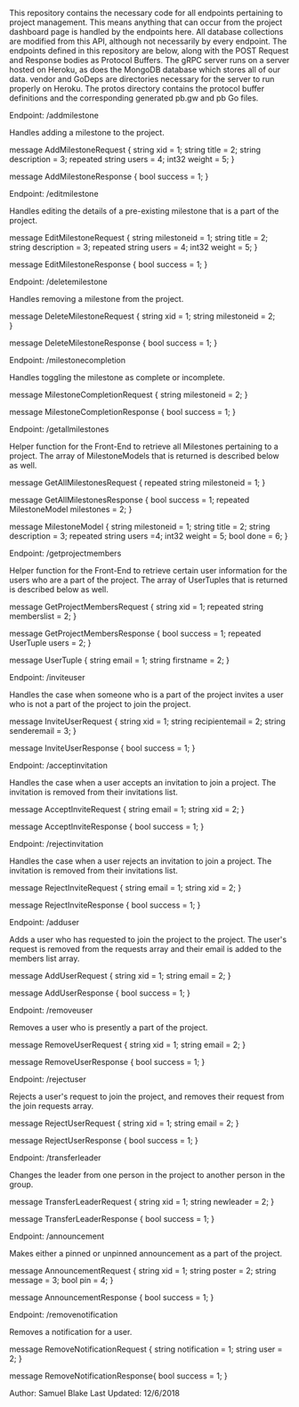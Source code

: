This repository contains the necessary code for all endpoints pertaining to project management. This means anything that can occur from the project dashboard page is handled by the endpoints here. All database collections are modified from this API, although not necessarily by every endpoint. The endpoints defined in this repository are below, along with the POST Request and Response bodies as Protocol Buffers. The gRPC server runs on a server hosted on Heroku, as does the MongoDB database which stores all of our data. vendor and GoDeps are directories necessary for the server to run properly on Heroku. The protos directory contains the protocol buffer definitions and the corresponding generated pb.gw and pb Go files. 


Endpoint: /addmilestone

Handles adding a milestone to the project.

message AddMilestoneRequest {
    string xid = 1;
    string title = 2;
    string description = 3;
    repeated string users = 4;
    int32 weight = 5;
}

message AddMilestoneResponse {
    bool success = 1;
}

Endpoint: /editmilestone

Handles editing the details of a pre-existing milestone that is a part of the project.

message EditMilestoneRequest {
    string milestoneid = 1;
    string title = 2;
    string description = 3;
    repeated string users = 4;
    int32 weight = 5;
}

message EditMilestoneResponse {
    bool success = 1;
}

Endpoint: /deletemilestone

Handles removing a milestone from the project.

message DeleteMilestoneRequest {
    string xid = 1;
    string milestoneid = 2;                                             
}

message DeleteMilestoneResponse {
    bool success = 1;
}

Endpoint: /milestonecompletion

Handles toggling the milestone as complete or incomplete.

message MilestoneCompletionRequest {
    string milestoneid = 2;
}

message MilestoneCompletionResponse {
    bool success = 1;
}

Endpoint: /getallmilestones

Helper function for the Front-End to retrieve all Milestones pertaining to a project. The array of MilestoneModels that is returned is described below as well.

message GetAllMilestonesRequest {
    repeated string milestoneid = 1;
}

message GetAllMilestonesResponse {
    bool success = 1;
    repeated MilestoneModel milestones = 2;
}

message MilestoneModel { 
    string milestoneid = 1;
    string title = 2;
    string description = 3;
    repeated string users =4;
    int32 weight = 5;
    bool done = 6;
}

Endpoint: /getprojectmembers

Helper function for the Front-End to retrieve certain user information for the users who are a part of the project. The array of UserTuples that is returned is described below as well.

message GetProjectMembersRequest {
    string xid = 1;
    repeated string memberslist = 2;
}

message GetProjectMembersResponse {
    bool success = 1;
    repeated UserTuple users = 2;
}

message UserTuple {
    string email = 1;
    string firstname = 2;
}

Endpoint: /inviteuser

Handles the case when someone who is a part of the project invites a user who is not a part of the project to join the project.

message InviteUserRequest {
    string xid = 1;
    string recipientemail = 2;
    string senderemail = 3;
}

message InviteUserResponse {
    bool success = 1;
}

Endpoint: /acceptinvitation

Handles the case when a user accepts an invitation to join a project. The invitation is removed from their invitations list.

message AcceptInviteRequest {
    string email = 1;
    string xid = 2;
}

message AcceptInviteResponse {
    bool success = 1;
}

Endpoint: /rejectinvitation

Handles the case when a user rejects an invitation to join a project. The invitation is removed from their invitations list.

message RejectInviteRequest {
    string email = 1;
    string xid = 2;
}

message RejectInviteResponse {
    bool success = 1;
}

Endpoint: /adduser

Adds a user who has requested to join the project to the project. The user's request is removed from the requests array and their email is added to the members list array.

message AddUserRequest {
    string xid = 1;
    string email = 2;
}

message AddUserResponse {
    bool success = 1;
}

Endpoint: /removeuser

Removes a user who is presently a part of the project.

message RemoveUserRequest {
    string xid = 1;
    string email = 2;
}

message RemoveUserResponse {
    bool success = 1;
}

Endpoint: /rejectuser

Rejects a user's request to join the project, and removes their request from the join requests array.

message RejectUserRequest {
    string xid = 1;
    string email = 2;
}

message RejectUserResponse {
    bool success = 1;
}

Endpoint: /transferleader

Changes the leader from one person in the project to another person in the group.

message TransferLeaderRequest {
    string xid = 1;
    string newleader = 2;
}

message TransferLeaderResponse {
    bool success = 1;
}

Endpoint: /announcement

Makes either a pinned or unpinned announcement as a part of the project.

message AnnouncementRequest {
    string xid = 1;
    string poster = 2;
    string message = 3;
    bool pin = 4;
}

message AnnouncementResponse {
    bool success = 1;
}

Endpoint: /removenotification

Removes a notification for a user.

message RemoveNotificationRequest {
    string notification = 1;
    string user = 2;
}

message RemoveNotificationResponse{
    bool success = 1;
}


Author: Samuel Blake
Last Updated: 12/6/2018
